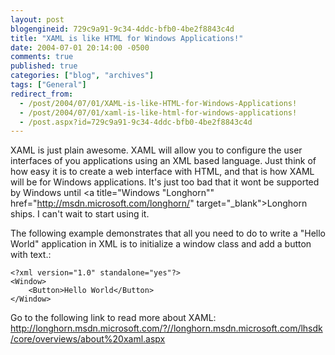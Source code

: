 ```yaml
---
layout: post
blogengineid: 729c9a91-9c34-4ddc-bfb0-4be2f8843c4d
title: "XAML is like HTML for Windows Applications!"
date: 2004-07-01 20:14:00 -0500
comments: true
published: true
categories: ["blog", "archives"]
tags: ["General"]
redirect_from: 
  - /post/2004/07/01/XAML-is-like-HTML-for-Windows-Applications!
  - /post/2004/07/01/xaml-is-like-html-for-windows-applications!
  - /post.aspx?id=729c9a91-9c34-4ddc-bfb0-4be2f8843c4d
---
```

<!-- more -->

XAML is just plain awesome. XAML will allow you to configure the user interfaces of you applications using an XML based language. Just think of how easy it is to create a web interface with HTML, and that is how XAML will be for Windows applications. It's just too bad that it wont be supported by Windows until <a title="Windows "Longhorn"" href="http://msdn.microsoft.com/longhorn/" target="_blank">Longhorn</a> ships. I can't wait to start using it.

The following example demonstrates that all you need to do to write a "Hello World" application in XML is to initialize a window class and add a button with text.: 

```
<?xml version="1.0" standalone="yes"?>
<Window>
    <Button>Hello World</Button>
</Window>
```

Go to the following link to read more about XAML: <a href="http://longhorn.msdn.microsoft.com/?//longhorn.msdn.microsoft.com/lhsdk/core/overviews/about%20xaml.aspx">http://longhorn.msdn.microsoft.com/?//longhorn.msdn.microsoft.com/lhsdk/core/overviews/about%20xaml.aspx</a>

